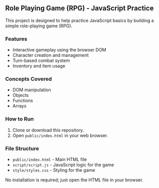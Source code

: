 ## Role Playing Game (RPG) - JavaScript Practice

This project is designed to help practice JavaScript basics by building a simple role-playing game (RPG).

### Features
- Interactive gameplay using the browser DOM
- Character creation and management
- Turn-based combat system
- Inventory and item usage

### Concepts Covered
- DOM manipulation
- Objects
- Functions
- Arrays

### How to Run
1. Clone or download this repository.
2. Open `public/index.html` in your web browser.

### File Structure
- `public/index.html` - Main HTML file
- `script/script.js` - JavaScript logic for the game
- `style/styles.css` - Styling for the game

No installation is required; just open the HTML file in your browser.
